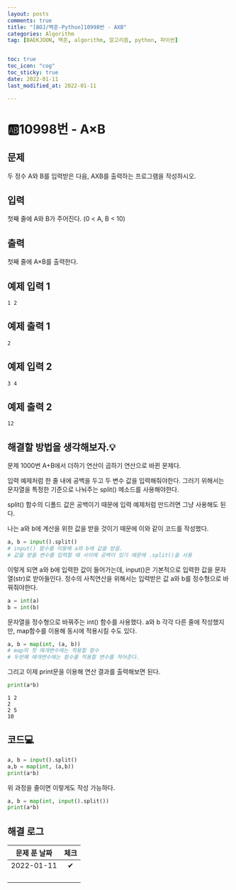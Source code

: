 ```yaml
---
layout: posts
comments: true
title: "[BOJ/백준-Python]10998번 - AXB"
categories: Algorithm
tag: [BAEKJOON, 백준, algorithm, 알고리즘, python, 파이썬]


toc: true
toc_icon: "cog"
toc_sticky: true
date: 2022-01-11
last_modified_at: 2022-01-11

---
```




# 🆎10998번 - A×B



## 문제

두 정수 A와 B를 입력받은 다음, AXB를 출력하는 프로그램을 작성하시오.



## 입력

첫째 줄에 A와 B가 주어진다. (0 < A, B < 10)



## 출력

첫째 줄에 A×B를 출력한다.



## 예제 입력 1 

```
1 2
```



## 예제 출력 1

```
2
```



## 예제 입력 2

```
3 4
```



## 예제 출력 2

```
12
```



##  해결할 방법을 생각해보자.💡

문제 1000번 A+B에서 더하기 연산이 곱하기 연산으로 바뀐 문제다.

입력 예제처럼 한 줄 내에 공백을 두고 두 변수 값을 입력해줘야한다. 그러기 위해서는 문자열을 특정한 기준으로 나눠주는 split() 메소드를 사용해야한다.

split() 함수의 디폴드 값은 공백이기 때문에 입력 예제처럼 만드려면 그냥 사용해도 된다.

나는 a와 b에 계산을 위한 값을 받을 것이기 때문에 이와 같이 코드를 작성했다.

```python
a, b = input().split()
# input() 함수를 이용해 a와 b에 값을 받음.
# 값을 받을 변수를 입력할 때 사이에 공백이 있기 때문에 .split()을 사용
```

이렇게 되면 a와 b에 입력한 값이 들어가는데, input()은 기본적으로 입력한 값을 문자열(str)로 받아들인다. 정수의 사칙연산을 위해서는 입력받은 값 a와 b를 정수형으로 바꿔줘야한다.

```python
a = int(a)
b = int(b)
```

문자열을 정수형으로 바꿔주는 int() 함수를 사용했다. a와 b 각각 다른 줄에 작성했지만, map함수를 이용해 동시에 적용시킬 수도 있다.

```python
a, b = map(int, (a, b))
# map의 첫 매개변수에는 적용할 함수
# 두번째 매개변수에는 함수를 적용할 변수를 적어준다.
```

그리고 이제 print문을 이용해 연산 결과를 출력해보면 된다.

```python
print(a*b)
```

```
1 2 
2
2 5
10
```



## 코드💻

```python
a, b = input().split()
a,b = map(int, (a,b))
print(a*b)
```

위 과정을 줄이면 이렇게도 작성 가능하다.

```python
a, b = map(int, input().split())
print(a*b)
```











## 해결 로그 

| 문제 푼 날짜 | 체크 |
| :----------: | :--: |
|  2022-01-11  |  ✔   |
|              |      |
|              |      |
|              |      |
|              |      |



